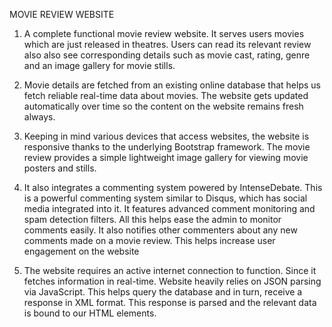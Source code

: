 MOVIE REVIEW WEBSITE

1.  A complete functional movie review website. It serves users movies which are just released in theatres. Users can read its relevant review also also see corresponding details such as movie cast, rating, genre and an image gallery for movie stills.

2.	Movie details are fetched from an existing online database that helps us fetch reliable real-time data about movies. The website gets updated automatically over time so the content on the website remains fresh always.

3.	Keeping in mind various devices that access websites, the website is responsive thanks to the underlying Bootstrap framework. The movie review provides a simple lightweight image gallery for viewing movie posters and stills. 

4.	It also integrates a commenting system powered by IntenseDebate. This is a powerful commenting system similar to Disqus, which has social media integrated into it. It features advanced comment monitoring and spam detection filters. All this helps ease the admin to monitor comments easily. It also notifies other commenters about any new comments made on a movie review. This helps increase user engagement on the website

5.	The website requires an active internet connection to function. Since it fetches information in real-time. Website heavily relies on JSON parsing via JavaScript. This helps query the database and in turn, receive a response in XML format. This response is parsed and the relevant data is bound to our HTML elements.  
